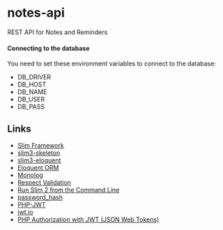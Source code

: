 # notes-api
REST API for Notes and Reminders

#### Connecting to the database
You need to set these environment variables to connect to the database:
- DB_DRIVER
- DB_HOST
- DB_NAME
- DB_USER
- DB_PASS

## Links
- [Slim Framework](https://github.com/slimphp/Slim)
- [slim3-skeleton](https://github.com/akrabat/slim3-skeleton)
- [slim3-eloquent](https://github.com/kladd/slim-eloquent)
- [Eloquent ORM](https://github.com/illuminate/database)
- [Monolog](https://github.com/Seldaek/monolog)
- [Respect Validation](https://github.com/Respect/Validation)
- [Run Slim 2 from the Command Line](https://akrabat.com/run-a-slim-2-application-from-the-command-line/)
- [password_hash](http://php.net/manual/en/function.password-hash.php)
- [PHP-JWT](https://github.com/firebase/php-jwt)
- [jwt.io](http://jwt.io/)
- [PHP Authorization with JWT (JSON Web Tokens)](http://www.sitepoint.com/php-authorization-jwt-json-web-tokens/)
